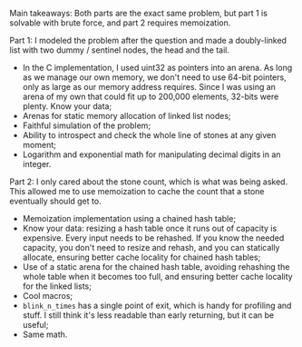 Main takeaways:
Both parts are the exact same problem, but part 1 is solvable with brute force, and part 2 requires memoization.

Part 1:
I modeled the problem after the question and made a doubly-linked list with two dummy / sentinel nodes, the head and the tail.
- In the C implementation, I used uint32 as pointers into an arena. As long as we manage our own memory, we don't need to use 64-bit pointers, only as large as our memory address requires. Since I was using an arena of my own that could fit up to 200,000 elements, 32-bits were plenty. Know your data;
- Arenas for static memory allocation of linked list nodes;
- Faithful simulation of the problem;
- Ability to introspect and check the whole line of stones at any given moment;
- Logarithm and exponential math for manipulating decimal digits in an integer.

Part 2:
I only cared about the stone count, which is what was being asked. This allowed me to use memoization to cache the count that a stone eventually should get to.
- Memoization implementation using a chained hash table;
- Know your data: resizing a hash table once it runs out of capacity is expensive. Every input needs to be rehashed. If you know the needed capacity, you don't need to resize and rehash, and you can statically allocate, ensuring better cache locality for chained hash tables;
- Use of a static arena for the chained hash table, avoiding rehashing the whole table when it becomes too full, and ensuring better cache locality for the linked lists;
- Cool macros;
- `blink_n_times` has a single point of exit, which is handy for profiling and stuff. I still think it's less readable than early returning, but it can be useful;
- Same math.
